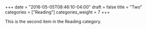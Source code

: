 +++
date = "2016-05-05T08:46:10-04:00"
draft = false
title = "Two"
categories = ["Reading"]
categories_weight = 7
+++

This is the second item in the Reading category. 